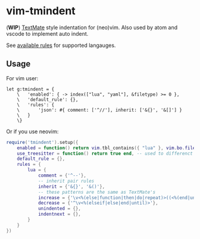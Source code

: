 # vim-tmindent

(**WIP**) [TextMate](https://macromates.com/manual/en/appendix) style indentation for (neo)vim. Also used by atom and vscode to implement auto indent.

See [available rules](./autoload/tmindent/rules.vim) for supported langauges.

## Usage

For vim user:

```vim
let g:tmindent = {
    \   'enabled': { -> index(["lua", "yaml"], &filetype) >= 0 },
    \   'default_rule': {},
    \   'rules': {
    \       'json': #{ comment: ['^//'], inherit: ['&{}', '&[]'] }
    \   }
    \}
```

Or if you use neovim:

```lua
require('tmindent').setup({
    enabled = function() return vim.tbl_contains({ "lua" }, vim.bo.filetype) end,
    use_treesitter = function() return true end, -- used to differenct detect langauge region and comments
    default_rule = {},
    rules = {
        lua = {
            comment = {'^--'},
            -- inherit pair rules
            inherit = {'&{}', '&()'},
            -- these patterns are the same as TextMate's
            increase = {'\v<%(else|function|then|do|repeat)>((<%(end|until)>)@!.)*$'},
            decrease = {'^\v<%(elseif|else|end|until)>'},
            unindented = {},
            indentnext = {},
        }
    }
})
```
